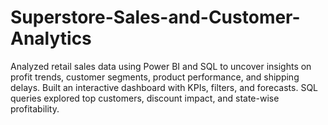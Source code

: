 # Superstore-Sales-and-Customer-Analytics
Analyzed retail sales data using Power BI and SQL to uncover insights on profit trends, customer segments, product performance, and shipping delays. Built an interactive dashboard with KPIs, filters, and forecasts. SQL queries explored top customers, discount impact, and state-wise profitability.
